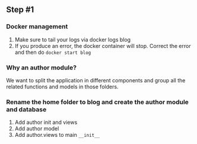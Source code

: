 ## Step #1

### Docker management
1. Make sure to tail your logs via docker logs blog
1. If you produce an error, the docker container will stop. Correct the error and then do ```docker start blog```

### Why an author module?
We want to split the application in different components and group all the related functions and models in those folders.

### Rename the home folder to blog and create the author module and database
1. Add author init and views
1. Add author model
1. Add author.views to main ```__init__```
